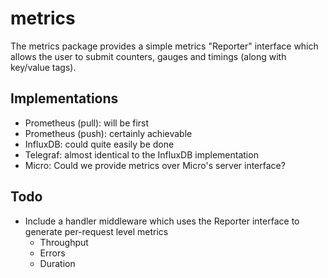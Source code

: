 metrics
=======

The metrics package provides a simple metrics "Reporter" interface which allows the user to submit counters, gauges and timings (along with key/value tags).

Implementations
---------------

* Prometheus (pull): will be first
* Prometheus (push): certainly achievable
* InfluxDB: could quite easily be done
* Telegraf: almost identical to the InfluxDB implementation
* Micro: Could we provide metrics over Micro's server interface?


Todo
----

* Include a handler middleware which uses the Reporter interface to generate per-request level metrics
    - Throughput
    - Errors
    - Duration
